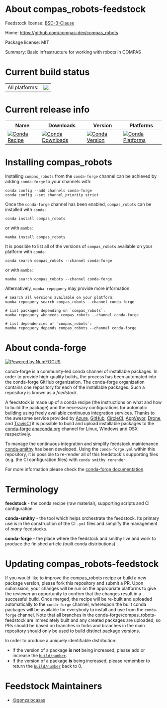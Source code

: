 About compas_robots-feedstock
=============================

Feedstock license: [BSD-3-Clause](https://github.com/conda-forge/compas_robots-feedstock/blob/main/LICENSE.txt)

Home: https://github.com/compas-dev/compas_robots

Package license: MIT

Summary: Basic infrastructure for working with robots in COMPAS

Current build status
====================


<table><tr><td>All platforms:</td>
    <td>
      <a href="https://dev.azure.com/conda-forge/feedstock-builds/_build/latest?definitionId=21469&branchName=main">
        <img src="https://dev.azure.com/conda-forge/feedstock-builds/_apis/build/status/compas_robots-feedstock?branchName=main">
      </a>
    </td>
  </tr>
</table>

Current release info
====================

| Name | Downloads | Version | Platforms |
| --- | --- | --- | --- |
| [![Conda Recipe](https://img.shields.io/badge/recipe-compas_robots-green.svg)](https://anaconda.org/conda-forge/compas_robots) | [![Conda Downloads](https://img.shields.io/conda/dn/conda-forge/compas_robots.svg)](https://anaconda.org/conda-forge/compas_robots) | [![Conda Version](https://img.shields.io/conda/vn/conda-forge/compas_robots.svg)](https://anaconda.org/conda-forge/compas_robots) | [![Conda Platforms](https://img.shields.io/conda/pn/conda-forge/compas_robots.svg)](https://anaconda.org/conda-forge/compas_robots) |

Installing compas_robots
========================

Installing `compas_robots` from the `conda-forge` channel can be achieved by adding `conda-forge` to your channels with:

```
conda config --add channels conda-forge
conda config --set channel_priority strict
```

Once the `conda-forge` channel has been enabled, `compas_robots` can be installed with `conda`:

```
conda install compas_robots
```

or with `mamba`:

```
mamba install compas_robots
```

It is possible to list all of the versions of `compas_robots` available on your platform with `conda`:

```
conda search compas_robots --channel conda-forge
```

or with `mamba`:

```
mamba search compas_robots --channel conda-forge
```

Alternatively, `mamba repoquery` may provide more information:

```
# Search all versions available on your platform:
mamba repoquery search compas_robots --channel conda-forge

# List packages depending on `compas_robots`:
mamba repoquery whoneeds compas_robots --channel conda-forge

# List dependencies of `compas_robots`:
mamba repoquery depends compas_robots --channel conda-forge
```


About conda-forge
=================

[![Powered by
NumFOCUS](https://img.shields.io/badge/powered%20by-NumFOCUS-orange.svg?style=flat&colorA=E1523D&colorB=007D8A)](https://numfocus.org)

conda-forge is a community-led conda channel of installable packages.
In order to provide high-quality builds, the process has been automated into the
conda-forge GitHub organization. The conda-forge organization contains one repository
for each of the installable packages. Such a repository is known as a *feedstock*.

A feedstock is made up of a conda recipe (the instructions on what and how to build
the package) and the necessary configurations for automatic building using freely
available continuous integration services. Thanks to the awesome service provided by
[Azure](https://azure.microsoft.com/en-us/services/devops/), [GitHub](https://github.com/),
[CircleCI](https://circleci.com/), [AppVeyor](https://www.appveyor.com/),
[Drone](https://cloud.drone.io/welcome), and [TravisCI](https://travis-ci.com/)
it is possible to build and upload installable packages to the
[conda-forge](https://anaconda.org/conda-forge) [anaconda.org](https://anaconda.org/)
channel for Linux, Windows and OSX respectively.

To manage the continuous integration and simplify feedstock maintenance
[conda-smithy](https://github.com/conda-forge/conda-smithy) has been developed.
Using the ``conda-forge.yml`` within this repository, it is possible to re-render all of
this feedstock's supporting files (e.g. the CI configuration files) with ``conda smithy rerender``.

For more information please check the [conda-forge documentation](https://conda-forge.org/docs/).

Terminology
===========

**feedstock** - the conda recipe (raw material), supporting scripts and CI configuration.

**conda-smithy** - the tool which helps orchestrate the feedstock.
                   Its primary use is in the construction of the CI ``.yml`` files
                   and simplify the management of *many* feedstocks.

**conda-forge** - the place where the feedstock and smithy live and work to
                  produce the finished article (built conda distributions)


Updating compas_robots-feedstock
================================

If you would like to improve the compas_robots recipe or build a new
package version, please fork this repository and submit a PR. Upon submission,
your changes will be run on the appropriate platforms to give the reviewer an
opportunity to confirm that the changes result in a successful build. Once
merged, the recipe will be re-built and uploaded automatically to the
`conda-forge` channel, whereupon the built conda packages will be available for
everybody to install and use from the `conda-forge` channel.
Note that all branches in the conda-forge/compas_robots-feedstock are
immediately built and any created packages are uploaded, so PRs should be based
on branches in forks and branches in the main repository should only be used to
build distinct package versions.

In order to produce a uniquely identifiable distribution:
 * If the version of a package **is not** being increased, please add or increase
   the [``build/number``](https://docs.conda.io/projects/conda-build/en/latest/resources/define-metadata.html#build-number-and-string).
 * If the version of a package **is** being increased, please remember to return
   the [``build/number``](https://docs.conda.io/projects/conda-build/en/latest/resources/define-metadata.html#build-number-and-string)
   back to 0.

Feedstock Maintainers
=====================

* [@gonzalocasas](https://github.com/gonzalocasas/)

